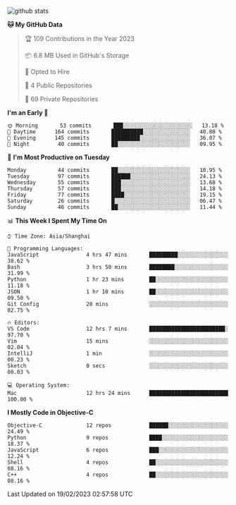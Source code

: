 
![github stats](https://github-readme-stats.vercel.app/api?username=ChesterYue&show_icons=true&count_private=true)

<!-- ![wakatime](https://github-readme-stats.vercel.app/api/wakatime?username=ChesterYue&layout=compact) -->

<!-- ![wakatime](https://github-readme-stats.vercel.app/api/top-langs/?username=ChesterYue&layout=compact) -->

<!--START_SECTION:waka-->
**🐱 My GitHub Data** 

> 🏆 109 Contributions in the Year 2023
 > 
> 📦 6.8 MB Used in GitHub's Storage 
 > 
> 💼 Opted to Hire
 > 
> 📜 4 Public Repositories 
 > 
> 🔑 69 Private Repositories  
 > 
**I'm an Early 🐤** 

```text
🌞 Morning       53 commits       ███░░░░░░░░░░░░░░░░░░░░░░   13.18 % 
🌆 Daytime      164 commits       ██████████░░░░░░░░░░░░░░░   40.80 % 
🌃 Evening      145 commits       █████████░░░░░░░░░░░░░░░░   36.07 % 
🌙 Night         40 commits       ██░░░░░░░░░░░░░░░░░░░░░░░   09.95 % 

```
📅 **I'm Most Productive on Tuesday** 

```text
Monday          44 commits       ██░░░░░░░░░░░░░░░░░░░░░░░   10.95 % 
Tuesday         97 commits       ██████░░░░░░░░░░░░░░░░░░░   24.13 % 
Wednesday       55 commits       ███░░░░░░░░░░░░░░░░░░░░░░   13.68 % 
Thursday        57 commits       ███░░░░░░░░░░░░░░░░░░░░░░   14.18 % 
Friday          77 commits       ████░░░░░░░░░░░░░░░░░░░░░   19.15 % 
Saturday        26 commits       █░░░░░░░░░░░░░░░░░░░░░░░░   06.47 % 
Sunday          46 commits       ██░░░░░░░░░░░░░░░░░░░░░░░   11.44 % 

```


📊 **This Week I Spent My Time On** 

```text
⌚︎ Time Zone: Asia/Shanghai

💬 Programming Languages: 
JavaScript               4 hrs 47 mins       █████████░░░░░░░░░░░░░░░░   38.62 % 
Bash                     3 hrs 58 mins       ████████░░░░░░░░░░░░░░░░░   31.99 % 
Python                   1 hr 23 mins        ██░░░░░░░░░░░░░░░░░░░░░░░   11.18 % 
JSON                     1 hr 10 mins        ██░░░░░░░░░░░░░░░░░░░░░░░   09.50 % 
Git Config               20 mins             ░░░░░░░░░░░░░░░░░░░░░░░░░   02.75 % 

🔥 Editors: 
VS Code                  12 hrs 7 mins       ████████████████████████░   97.70 % 
Vim                      15 mins             ░░░░░░░░░░░░░░░░░░░░░░░░░   02.04 % 
IntelliJ                 1 min               ░░░░░░░░░░░░░░░░░░░░░░░░░   00.23 % 
Sketch                   0 secs              ░░░░░░░░░░░░░░░░░░░░░░░░░   00.03 % 

💻 Operating System: 
Mac                      12 hrs 24 mins      █████████████████████████   100.00 % 

```

**I Mostly Code in Objective-C** 

```text
Objective-C              12 repos            ██████░░░░░░░░░░░░░░░░░░░   24.49 % 
Python                   9 repos             ████░░░░░░░░░░░░░░░░░░░░░   18.37 % 
JavaScript               6 repos             ███░░░░░░░░░░░░░░░░░░░░░░   12.24 % 
Shell                    4 repos             ██░░░░░░░░░░░░░░░░░░░░░░░   08.16 % 
C++                      4 repos             ██░░░░░░░░░░░░░░░░░░░░░░░   08.16 % 

```



 Last Updated on 19/02/2023 02:57:58 UTC
<!--END_SECTION:waka-->